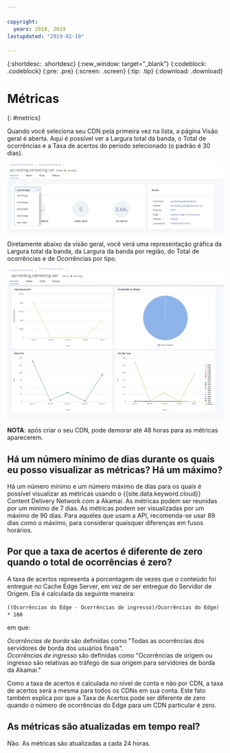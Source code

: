 ```yaml
---

copyright:
  years: 2018, 2019
lastupdated: "2019-02-19"

---
```


{:shortdesc: .shortdesc}
{:new_window: target="_blank"}
{:codeblock: .codeblock}
{:pre: .pre}
{:screen: .screen}
{:tip: .tip}
{:download: .download}

# Métricas
{: #metrics}

Quando você seleciona seu CDN pela primeira vez na lista, a página Visão geral é aberta. Aqui é possível ver a Largura total da banda, o Total de ocorrências e a Taxa de acertos do período selecionado (o padrão é 30 dias).

  ![Visão geral das métricas](images/metrics-overview.png)

Diretamente abaixo da visão geral, você verá uma representação gráfica da Largura total da banda, da Largura da banda por região, do Total de ocorrências e de Ocorrências por tipo.

  ![Gráficos de medidas](images/metrics-graphs.png)

**NOTA**: após criar o seu CDN, pode demorar até 48 horas para as métricas aparecerem.

## Há um número mínimo de dias durante os quais eu posso visualizar as métricas? Há um máximo?

Há um número mínimo e um número máximo de dias para os quais é possível visualizar as métricas usando o {{site.data.keyword.cloud}} Content Delivery Network com a Akamai. As métricas podem ser reunidas por um mínimo de 7 dias. As métricas podem ser visualizadas por um máximo de 90 dias. Para aqueles que usam a API, recomenda-se usar 89 dias como o máximo, para considerar quaisquer diferenças em fusos horários.

## Por que a taxa de acertos é diferente de zero quando o total de ocorrências é zero?
A taxa de acertos representa a porcentagem de vezes que o conteúdo foi entregue no Cache Edge Server, em vez de ser entregue do Servidor de Origem. Ela é calculada da seguinte maneira:

`((Ocorrências do Edge - Ocorrências de ingresso)/Ocorrências do Edge) * 100`

em que:

_Ocorrências de borda_ são definidas como "Todas as ocorrências dos servidores de borda dos usuários finais".  
_Ocorrências de ingresso_ são definidas como "Ocorrências de origem ou ingresso são relativas ao tráfego de sua origem para servidores de borda da Akamai."

Como a taxa de acertos é calculada no nível de conta e não por CDN, a taxa de acertos será a mesma para todos os CDNs em sua
conta. Este fato também explica por que a Taxa de Acertos pode ser diferente de zero quando o número de ocorrências do Edge para um CDN particular é zero.

## As métricas são atualizadas em tempo real?

Não. As métricas são atualizadas a cada 24 horas.
